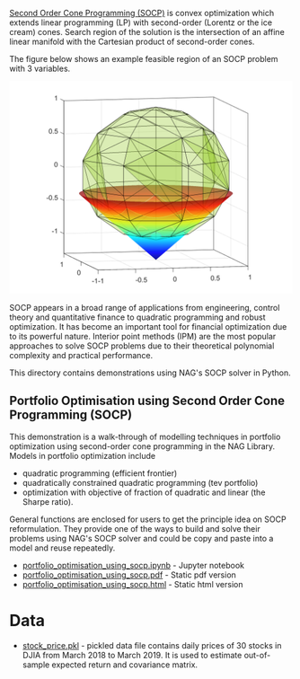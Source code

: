 [Second Order Cone Programming (SOCP)](https://en.wikipedia.org/wiki/Second-order_cone_programming) is convex optimization which extends linear programming (LP) with second-order (Lorentz or the ice cream) cones. Search region of the solution is the intersection of an affine
linear manifold with the Cartesian product of second-order cones. 

The figure below shows an example feasible region of an SOCP problem with 3 variables.

![SOCP Example](./socp_illus.png)

SOCP appears in a broad range of applications from engineering, control theory and quantitative finance to quadratic programming
and robust optimization. It has become an important tool for financial optimization due to its powerful nature. Interior point
methods (IPM) are the most popular approaches to solve SOCP problems due to their theoretical polynomial complexity and practical performance.

This directory contains demonstrations using NAG's SOCP solver in Python.

## Portfolio Optimisation using Second Order Cone Programming (SOCP)

This demonstration is a walk-through of modelling techniques in portfolio optimization using second-order cone programming in the NAG Library. Models in portfolio optimization include

* quadratic programming (efficient frontier)
* quadratically constrained quadratic programming (tev portfolio)
* optimization with objective of fraction of quadratic and linear (the Sharpe ratio).

General functions are enclosed for users to get the principle idea on SOCP reformulation. They provide one of the ways to build and solve their problems using NAG's SOCP solver and could be copy and paste into a model and reuse repeatedly.               

* [portfolio_optimisation_using_socp.ipynb](./portfolio_optimisation_using_socp.ipynb) - Jupyter notebook
* [portfolio_optimisation_using_socp.pdf](./static/portfolio_optimisation_using_socp.pdf) - Static pdf version
* [portfolio_optimisation_using_socp.html](./static/portfolio_optimisation_using_socp.html) - Static html version

# Data

* [stock_price.pkl](./stock_price.pkl) - pickled data file contains daily prices of 30 stocks in DJIA from March 2018 to March 2019. It is used to estimate out-of-sample expected return and covariance matrix.
